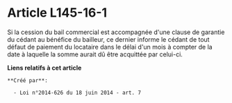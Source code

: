 # Article L145-16-1

Si la cession du bail commercial est accompagnée d'une clause de garantie du cédant au bénéfice du bailleur, ce dernier
informe le cédant de tout défaut de paiement du locataire dans le délai d'un mois à compter de la date à laquelle la somme
aurait dû être acquittée par celui-ci.

**Liens relatifs à cet article**

	**Créé par**:

	  - Loi n°2014-626 du 18 juin 2014 - art. 7
